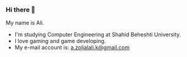 ### Hi there 👋

My name is Ali.
- I'm studying Computer Engineering at Shahid Beheshti University.
- I love gaming and game developing.
- My e-mail account is: a.zoljalali.k@gmail.com
